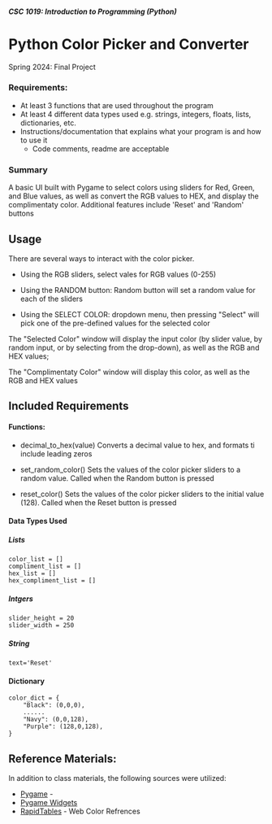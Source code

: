 #####  CSC 1019: Introduction to Programming (Python)
# Python Color Picker and Converter
Spring 2024: Final Project
### Requirements:
- At least 3 functions that are used throughout the program
- At least 4 different data types used e.g. strings, integers, floats, lists, dictionaries, etc.
- Instructions/documentation that explains what your program is and how to use it
  - Code comments, readme are acceptable


### Summary
A basic UI built with Pygame to select colors using sliders for Red, Green, and Blue values, as well as convert the RGB values to HEX, and display the complimentaty color. Additional features include 'Reset' and 'Random' buttons

## Usage
There are several ways to interact with the color picker. 
- Using the RGB sliders, select vales for RGB values (0-255)

- Using the RANDOM button: Random button will set a random value for each of the sliders

- Using the SELECT COLOR: dropdown menu, then pressing "Select" will pick one of the pre-defined values for the selected color


The "Selected Color" window will display the input color (by slider value, by random input, or by selecting from the drop-down), as well as the RGB and HEX values; 

The "Complimentaty Color" window will display this color, as well as the RGB and HEX values


## Included Requirements

#### Functions:
- decimal_to_hex(value)
   Converts a decimal value to hex, and formats ti include leading zeros
  
- set_random_color()
   Sets the values of the color picker sliders to a random value. Called when the Random button is pressed

- reset_color()
   Sets the values of the color picker sliders to the initial value (128). Called when the Reset button is pressed

#### Data Types Used

##### Lists  
`color_list = []`  
`compliment_list = []`  
`hex_list = []  `  
`hex_compliment_list = []  `  

##### Intgers  
`slider_height = 20`  
`slider_width = 250`

##### String
`text='Reset'`

#### Dictionary
```
color_dict = {
    "Black": (0,0,0),
    ......
    "Navy": (0,0,128),
    "Purple": (128,0,128),
}
```





## Reference Materials:
In addition to class materials, the following sources were utilized:
- [Pygame](https://www.pygame.org/news) - 
- [Pygame Widgets](https://pygamewidgets.readthedocs.io/en/stable/)
- [RapidTables](https://www.rapidtables.com/web/color/RGB_Color.html) - Web Color Refrences



